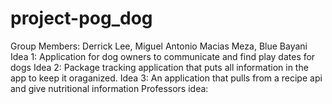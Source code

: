 # project-pog_dog
Group Members: Derrick Lee, Miguel Antonio Macias Meza, Blue Bayani
Idea 1: Application for dog owners to communicate and find play dates for dogs
Idea 2: Package tracking application that puts all information in the app to keep it oraganized.
Idea 3: An application that pulls from a recipe api and give nutritional information
Professors idea:

